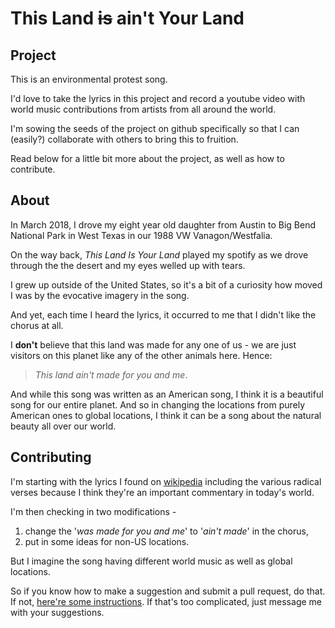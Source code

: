 # This Land ~~is~~ ain't Your Land

## Project

This is an environmental protest song.

I'd love to take the lyrics in this project and record a youtube video with world music contributions from artists from all around the world.

I'm sowing the seeds of the project on github specifically so that I can (easily?) collaborate with others to bring this to fruition.

Read below for a little bit more about the project, as well as how to contribute.

## About
In March 2018, I drove my eight year old daughter from Austin to Big Bend National Park in West Texas in our 1988 VW Vanagon/Westfalia.

On the way back, *This Land Is Your Land* played my spotify as we drove through the the desert and my eyes welled up with tears.

I grew up outside of the United States, so it's a bit of a curiosity how moved I was by the evocative imagery in the song.

And yet, each time I heard the lyrics, it occurred to me that I didn't like the chorus at all.

I **don't** believe that this land was made for any one of us - we are just visitors on this planet like any of the other animals here. Hence:
> *This land ain't made for you and me*.

And while this song was written as an American song, I think it is a beautiful song for our entire planet. And so in changing the locations from purely American ones to global locations, I think it can be a song about the natural beauty all over our world.

## Contributing

I'm starting with the lyrics I found on [wikipedia](https://en.wikipedia.org/wiki/This_Land_Is_Your_Land#Original_1940_lyrics) including the various radical verses because I think they're an important commentary in today's world.

I'm then checking in two modifications -
1.  change the '*was made for you and me*' to '*ain't made*' in the chorus,
1. put in some ideas for non-US locations.

But I imagine the song having different world music as well as global locations.

So if you know how to make a suggestion and submit a pull request, do that. If not, [here're some instructions](https://akrabat.com/the-beginners-guide-to-contributing-to-a-github-project/). If that's too complicated, just message me with your suggestions.
